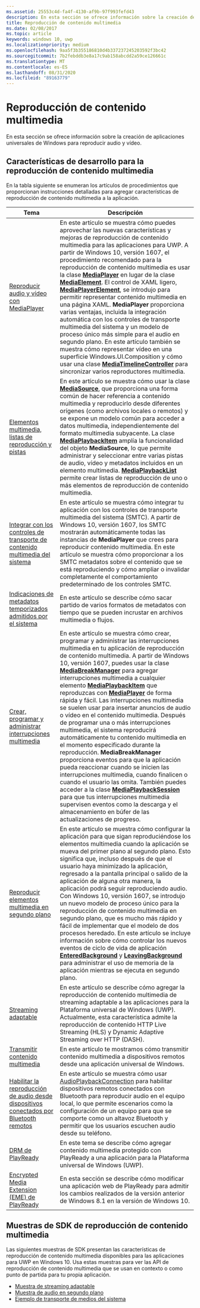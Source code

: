 ```yaml
---
ms.assetid: 25553c4d-fa4f-4130-af9b-97f993fefd43
description: En esta sección se ofrece información sobre la creación de aplicaciones universales de Windows para reproducir audio y vídeo.
title: Reproducción de contenido multimedia
ms.date: 02/08/2017
ms.topic: article
keywords: windows 10, uwp
ms.localizationpriority: medium
ms.openlocfilehash: 9aa5f3b355186810d4b337237245203592f3bc42
ms.sourcegitcommit: 7b2febddb3e8a17c9ab158abcdd2a59ce126661c
ms.translationtype: MT
ms.contentlocale: es-ES
ms.lasthandoff: 08/31/2020
ms.locfileid: "89163779"
---
```

# <a name="media-playback"></a>Reproducción de contenido multimedia


En esta sección se ofrece información sobre la creación de aplicaciones universales de Windows para reproducir audio y vídeo. 

## <a name="media-playback-developer-features"></a>Características de desarrollo para la reproducción de contenido multimedia

En la tabla siguiente se enumeran los artículos de procedimientos que proporcionan instrucciones detalladas para agregar características de reproducción de contenido multimedia a la aplicación.
 
| Tema                                                                                             | Descripción                                                                                                                                                                                                                                                                                    |
|---------------------------------------------------------------------------------------------------|------------------------------------------------------------------------------------------------------------------------------------------------------------------------------------------------------------------------------------------------------------------------------------------------|
| [Reproducir audio y vídeo con MediaPlayer](play-audio-and-video-with-mediaplayer.md) | En este artículo se muestra cómo puedes aprovechar las nuevas características y mejoras de reproducción de contenido multimedia para las aplicaciones para UWP. A partir de Windows 10, versión 1607, el procedimiento recomendado para la reproducción de contenido multimedia es usar la clase [**MediaPlayer**](/uwp/api/Windows.Media.Playback.MediaPlayer) en lugar de la clase [**MediaElement**](/uwp/api/Windows.UI.Xaml.Controls.MediaElement). El control de XAML ligero, [**MediaPlayerElement**](/uwp/api/Windows.UI.Xaml.Controls.MediaPlayerElement), se introdujo para permitir representar contenido multimedia en una página XAML. **MediaPlayer** proporciona varias ventajas, incluida la integración automática con los controles de transporte multimedia del sistema y un modelo de proceso único más simple para el audio en segundo plano. En este artículo también se muestra cómo representar vídeo en una superficie Windows.UI.Composition y cómo usar una clase [**MediaTimelineController**](/uwp/api/Windows.Media.MediaTimelineController) para sincronizar varios reproductores multimedia.                                                                                                          |
| [Elementos multimedia, listas de reproducción y pistas](media-playback-with-mediasource.md)                         | En este artículo se muestra cómo usar la clase [**MediaSource**](/uwp/api/Windows.Media.Core.MediaSource), que proporciona una forma común de hacer referencia a contenido multimedia y reproducirlo desde diferentes orígenes (como archivos locales o remotos) y se expone un modelo común para acceder a datos multimedia, independientemente del formato multimedia subyacente. La clase [**MediaPlaybackItem**](/uwp/api/Windows.Media.Playback.MediaPlaybackItem) amplía la funcionalidad del objeto **MediaSource**, lo que permite administrar y seleccionar entre varias pistas de audio, vídeo y metadatos incluidos en un elemento multimedia. [**MediaPlaybackList**](/uwp/api/Windows.Media.Playback.MediaPlaybackList) permite crear listas de reproducción de uno o más elementos de reproducción de contenido multimedia.                                                                                                               |
| [Integrar con los controles de transporte de contenido multimedia del sistema](integrate-with-systemmediatransportcontrols.md)                               | En este artículo se muestra cómo integrar tu aplicación con los controles de transporte multimedia del sistema (SMTC). A partir de Windows 10, versión 1607, los SMTC mostrarán automáticamente todas las instancias de **MediaPlayer** que crees para reproducir contenido multimedia. En este artículo se muestra cómo proporcionar a los SMTC metadatos sobre el contenido que se está reproduciendo y cómo ampliar o invalidar completamente el comportamiento predeterminado de los controles SMTC.                                   |
| [Indicaciones de metadatos temporizados admitidos por el sistema](system-supported-metadata-cues.md)                               | En este artículo se describe cómo sacar partido de varios formatos de metadatos con tiempo que se pueden incrustar en archivos multimedia o flujos.                                   |
| [Crear, programar y administrar interrupciones multimedia](create-schedule-and-manage-media-breaks.md)                                                                             | En este artículo se muestra cómo crear, programar y administrar las interrupciones multimedia en tu aplicación de reproducción de contenido multimedia. A partir de Windows 10, versión 1607, puedes usar la clase [**MediaBreakManager**](/uwp/api/Windows.Media.Playback.MediaBreakManager) para agregar interrupciones multimedia a cualquier elemento [**MediaPlaybackItem**](/uwp/api/Windows.Media.Playback.MediaPlaybackItem) que reproduzcas con [**MediaPlayer**](/uwp/api/Windows.Media.Playback.MediaPlayer) de forma rápida y fácil. Las interrupciones multimedia se suelen usar para insertar anuncios de audio o vídeo en el contenido multimedia. Después de programar una o más interrupciones multimedia, el sistema reproducirá automáticamente tu contenido multimedia en el momento especificado durante la reproducción. **MediaBreakManager** proporciona eventos para que la aplicación pueda reaccionar cuando se inicien las interrupciones multimedia, cuando finalicen o cuando el usuario las omita. También puedes acceder a la clase [**MediaPlaybackSession**](/uwp/api/Windows.Media.Playback.MediaPlaybackSession) para que tus interrupciones multimedia supervisen eventos como la descarga y el almacenamiento en búfer de las actualizaciones de progreso.                                                                                                                     |
| [Reproducir elementos multimedia en segundo plano](background-audio.md)                                                                             | En este artículo se muestra cómo configurar la aplicación para que sigan reproduciéndose los elementos multimedia cuando la aplicación se mueva del primer plano al segundo plano. Esto significa que, incluso después de que el usuario haya minimizado la aplicación, regresado a la pantalla principal o salido de la aplicación de alguna otra manera, la aplicación podrá seguir reproduciendo audio. Con Windows 10, versión 1607, se introdujo un nuevo modelo de proceso único para la reproducción de contenido multimedia en segundo plano, que es mucho más rápido y fácil de implementar que el modelo de dos procesos heredado. En este artículo se incluye información sobre cómo controlar los nuevos eventos de ciclo de vida de aplicación [**EnteredBackground**](/uwp/api/windows.applicationmodel.core.coreapplication.enteredbackground) y [**LeavingBackground**](/uwp/api/windows.applicationmodel.core.coreapplication.leavingbackground) para administrar el uso de memoria de la aplicación mientras se ejecuta en segundo plano.                                                                                                                    |
| [Streaming adaptable](adaptive-streaming.md)                                                       | En este artículo se describe cómo agregar la reproducción de contenido multimedia de streaming adaptable a las aplicaciones para la Plataforma universal de Windows (UWP). Actualmente, esta característica admite la reproducción de contenido HTTP Live Streaming (HLS) y Dynamic Adaptive Streaming over HTTP (DASH).                                          |
| [Transmitir contenido multimedia](media-casting.md)                                                                 | En este artículo te mostramos cómo transmitir contenido multimedia a dispositivos remotos desde una aplicación universal de Windows.                                                                                                                                                                                                       |
| [Habilitar la reproducción de audio desde dispositivos conectados por Bluetooth remotos](enable-remote-audio-playback.md)                                                                 | En este artículo se muestra cómo usar [AudioPlaybackConnection](/uwp/api/windows.media.audio.audioplaybackconnection) para habilitar dispositivos remotos conectados con Bluetooth para reproducir audio en el equipo local, lo que permite escenarios como la configuración de un equipo para que se comporte como un altavoz Bluetooth y permitir que los usuarios escuchen audio desde su teléfono.                                                                                                                                                                                                       |
| [DRM de PlayReady](playready-client-sdk.md)                                                          | En este tema se describe cómo agregar contenido multimedia protegido con PlayReady a una aplicación para la Plataforma universal de Windows (UWP).                                                                                                                                                                                |
| [Encrypted Media Extension (EME) de PlayReady](playready-encrypted-media-extension.md)                     | En esta sección se describe cómo modificar una aplicación web de PlayReady para admitir los cambios realizados de la versión anterior de Windows 8.1 en la versión de Windows 10.                                                                                                                                       |





## <a name="media-playback-sdk-samples"></a>Muestras de SDK de reproducción de contenido multimedia

Las siguientes muestras de SDK presentan las características de reproducción de contenido multimedia disponibles para las aplicaciones para UWP en Windows 10. Usa estas muestras para ver las API de reproducción de contenido multimedia que se usan en contexto o como punto de partida para tu propia aplicación.

* [Muestra de streaming adaptable](https://github.com/Microsoft/Windows-universal-samples/tree/dev/Samples/AdaptiveStreaming)
* [Muestra de audio en segundo plano](https://github.com/Microsoft/Windows-universal-samples/tree/master/Samples/BackgroundMediaPlayback)
* [Ejemplo de transporte de medios del sistema](https://github.com/Microsoft/Windows-universal-samples/tree/dev/Samples/SystemMediaTransportControls)                                                                                               
 